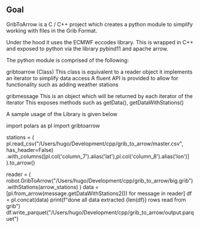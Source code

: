 ## Goal

GribToArrow is a C / C++ project which creates a python module to simplify working with 
files in the Grib Format.

Under the hood it uses the ECMWF eccodes library. This is wrapped in C++ and exposed
to python via the library pybind11 and apache arrow.

The python module is comprised of the following:

gribtoarrow (Class)
    This class is equivalent to a reader object it implements an iterator to simplify data access
    A fluent API is provided to allow for functionality such as adding weather stations

gribmessage
    This is an object which will be returned by each iterator of the iterator
    This exposes methods such as getData(), getDataWithStations()


A sample usage of the Library is given below

import polars as pl
import gribtoarrow

stations = (
    pl.read_csv("/Users/hugo/Development/cpp/grib_to_arrow/master.csv", has_header=False)
    .with_columns([pl.col('column_7').alias('lat'),pl.col('column_8').alias('lon')]
).to_arrow()

reader = ( 
	robot.GribToArrow("/Users/hugo/Development/cpp/grib_to_arrow/big.grib")
	     .withStations(arrow_stations)
)
data = [pl.from_arrow(message.getDataWithStations2()) for message in reader]
df = pl.concat(data)
print(f"done all data extracted {len(df)} rows read from grib")
df.write_parquet("/Users/hugo/Development/cpp/grib_to_arrow/output.parquet")









